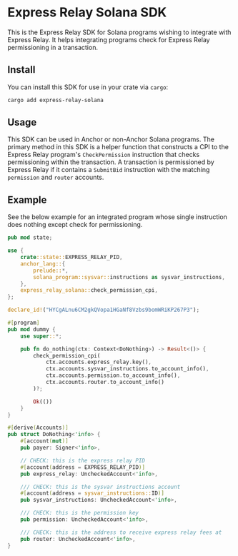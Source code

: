 # Express Relay Solana SDK

This is the Express Relay SDK for Solana programs wishing to integrate with Express Relay. It helps integrating programs check for Express Relay permissioning in a transaction.

## Install

You can install this SDK for use in your crate via `cargo`:

```bash
cargo add express-relay-solana
```

## Usage

This SDK can be used in Anchor or non-Anchor Solana programs. The primary method in this SDK is a helper function that constructs a CPI to the Express Relay program's `CheckPermission` instruction that checks permissioning within the transaction. A transaction is permissioned by Express Relay if it contains a `SubmitBid` instruction with the matching `permission` and `router` accounts.

## Example

See the below example for an integrated program whose single instruction does nothing except check for permissioning.

```rust
pub mod state;

use {
    crate::state::EXPRESS_RELAY_PID,
    anchor_lang::{
        prelude::*,
        solana_program::sysvar::instructions as sysvar_instructions,
    },
    express_relay_solana::check_permission_cpi,
};

declare_id!("HYCgALnu6CM2gkQVopa1HGaNf8Vzbs9bomWRiKP267P3");

#[program]
pub mod dummy {
    use super::*;

    pub fn do_nothing(ctx: Context<DoNothing>) -> Result<()> {
        check_permission_cpi(
            ctx.accounts.express_relay.key(),
            ctx.accounts.sysvar_instructions.to_account_info(),
            ctx.accounts.permission.to_account_info(),
            ctx.accounts.router.to_account_info()
        )?;

        Ok(())
    }
}

#[derive(Accounts)]
pub struct DoNothing<'info> {
    #[account(mut)]
    pub payer: Signer<'info>,

    // CHECK: this is the express relay PID
    #[account(address = EXPRESS_RELAY_PID)]
    pub express_relay: UncheckedAccount<'info>,

    /// CHECK: this is the sysvar instructions account
    #[account(address = sysvar_instructions::ID)]
    pub sysvar_instructions: UncheckedAccount<'info>,

    /// CHECK: this is the permission key
    pub permission: UncheckedAccount<'info>,

    /// CHECK: this is the address to receive express relay fees at
    pub router: UncheckedAccount<'info>,
}
```

